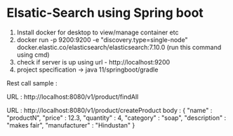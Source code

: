 # Elsatic-Search using Spring boot
1. Install docker for desktop to view/manage container etc
2. docker run -p 9200:9200 -e "discovery.type=single-node" docker.elastic.co/elasticsearch/elasticsearch:7.10.0 (run this command using cmd)
3. check if server is up using url - http://localhost:9200
4. project specification -> java 11/springboot/gradle

Rest call sample :

URL : http://localhost:8080/v1/product/findAll


URL : http://localhost:8080/v1/product/createProduct
body :
{
"name" : "productN",
"price" : 12.3,
"quantity" : 4,
"category" : "soap",
"description" : "makes fair",
"manufacturer" : "Hindustan"
}

